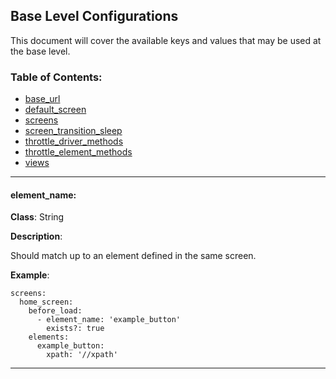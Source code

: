 Base Level Configurations
----

This document will cover the available keys and values that may be used at the base level.

### Table of Contents:
*    [base_url](#base_url)
*    [default_screen](#default_screen)
*    [screens](#screens)
*    [screen_transition_sleep](#screen_transition_sleep)
*    [throttle_driver_methods](#throttle_driver_methods)
*    [throttle_element_methods](#throttle_element_methods)
*    [views](#views)

***

#### element_name:

__Class__: String

__Description__:

Should match up to an element defined in the same screen.

__Example__:
```
screens:
  home_screen:
    before_load:
      - element_name: 'example_button'
        exists?: true
    elements:
      example_button:
        xpath: '//xpath'
```

---


